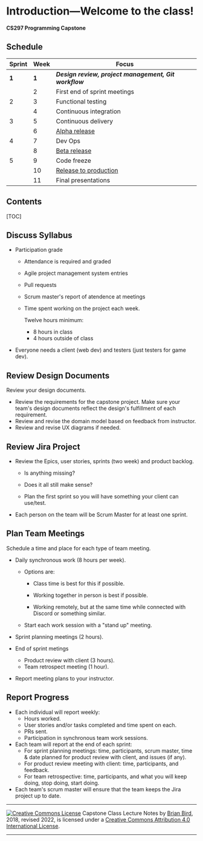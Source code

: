 <h1>Introduction&mdash;Welcome to the class!</h1>

**CS297 Programming Capstone**



<h2>Schedule</h2>

| Sprint | Week |                      Focus                       |
| ---- | ------ | ------------------------------------------------ |
| **1** | **1**  | ***Design review, project management, Git workflow*** |
|     | 2 | First end of sprint meetings |
| 2 | 3 | Functional testing |
|  | 4 | Continuous integration |
| 3 | 5 | Continuous delivery |
|  | 6 | <u>Alpha release</u> |
| 4 | 7 | Dev Ops |
|  | 8 | <u>Beta release</u> |
| 5 | 9 | Code freeze |
|  | 10 | <u>Release to production</u> |
|  | 11 | Final presentations |



<h2>Contents</h2>

[TOC]

## Discuss Syllabus

- Participation grade

  - Attendance is required and graded

  - Agile project management system entries

  - Pull requests

  - Scrum master's report of atendence at meetings

  - Time spent working on the project each week.

    Twelve hours minimum:

    - 8 hours in class
    - 4 hours outside of class

- Everyone needs a client (web dev) and testers (just testers for game dev).



## Review Design Documents

Review your design documents.

- Review the requirements for the capstone project. Make sure your team's design documents reflect the design's fulfillment of each requirement.
- Review and revise the domain model based on feedback from instructor.
- Review and revise UX diagrams if needed.



## Review Jira Project

- Review the Epics, user stories, sprints (two week) and product backlog. 
  - Is anything missing? 

  - Does it all still make sense?

  - Plan the first sprint so you will have something your client can use/test.

- Each person on the team will be Scrum Master for at least one sprint.



## Plan Team Meetings

Schedule a time and place for each type of team meeting.

- Daily synchronous work (8 hours per week).

  - Options are:

    - Class time is best for this if possible.

    - Working together in person is best if possible.

    - Working remotely, but at the same time while connected with Discord or something similar.

  - Start each work session with a "stand up" meeting.

- Sprint planning meetings (2 hours).

- End of sprint metings

  - Product review with client (3 hours).
  - Team retrospect meeting (1 hour).

- Report meeting plans to your instructor.



## Report Progress

- Each individual will report weekly:
  - Hours worked.
  - User stories and/or tasks completed and time spent on each.
  - PRs sent.
  - Participation in synchronous team work sessions.
- Each team will report at the end of each sprint:
  - For sprint planning meetings: time, participants, scrum master, time & date planned for product review with client, and issues (if any).
  - For product review meeting with client: time, participants, and feedback.
  - For team retrospective: time, participants, and what you will keep doing, stop doing, start doing.
- Each team's scrum master will ensure that the team keeps the Jira project up to date.





------

[![Creative Commons License](https://i.creativecommons.org/l/by/4.0/88x31.png)](http://creativecommons.org/licenses/by/4.0/)
Capstone Class Lecture Notes by [Brian Bird](https://profbird.dev), 2018, revised <time>2022</time>, is licensed under a [Creative Commons Attribution 4.0 International License](http://creativecommons.org/licenses/by/4.0/). 

------